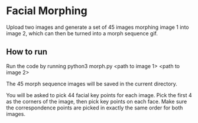 
# Facial Morphing

Upload two images and generate a set of 45 images morphing image 1 into image 2, which can then be turned into a morph sequence gif.

## How to run

Run the code by running python3 morph.py <path  to  image  1>  <path  to  image  2>

The 45 morph sequence images will be saved in the current directory.

You will be asked to pick 44 facial key points for each image. Pick the first 4 as the corners of the image, then pick key points on each face. Make sure the correspondence points are picked in exactly the same order for both images.